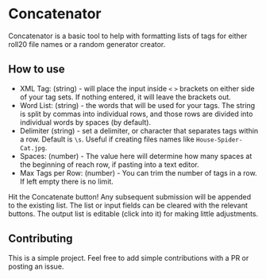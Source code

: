 # Concatenator

Concatenator is a basic tool to help with formatting lists of tags for either roll20 file names or a random generator creator.

## How to use

- XML Tag: (string) - will place the input inside `<` `>` brackets on either side of your tag sets.  If nothing entered, it will leave the brackets out.
- Word List: (string) - the words that will be used for your tags.  The string is split by commas into individual rows, and those rows are divided into individual words by spaces (by default).
- Delimiter (string) - set a delimiter, or character that separates tags within a row.  Default is `\s`.  Useful if creating files names like `House-Spider-Cat.jpg`.
- Spaces: (number) - The value here will determine how many spaces at the beginning of reach row, if pasting into a text editor.
- Max Tags per Row: (number) - You can trim the number of tags in a row.  If left empty there is no limit.

Hit the Concatenate button!  Any subsequent submission will be appended to the existing list.  The list or input fields can be cleared with the relevant buttons.  The output list is editable (click into it) for making little adjustments.

## Contributing

This is a simple project.  Feel free to add simple contributions with a PR or posting an issue.